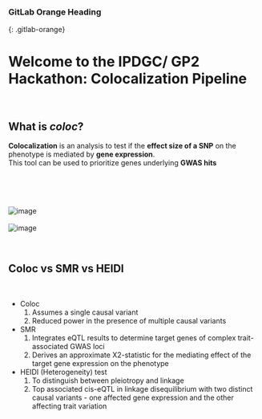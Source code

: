 ### GitLab Orange Heading
{: .gitlab-orange}

# Welcome to the IPDGC/ GP2 Hackathon: Colocalization Pipeline  

&nbsp;  

## What is _coloc_?  
**Colocalization** is an analysis to test if the **effect size of a SNP** on the phenotype is mediated by **gene expression**.  
This tool can be used to prioritize genes underlying **GWAS hits**  

&nbsp;  
&nbsp;  
&nbsp;  

![image](https://user-images.githubusercontent.com/84042456/117986308-cbe19b00-b339-11eb-8f90-3f33959f0a12.png)  
&nbsp;  
![image](https://user-images.githubusercontent.com/84042456/117987145-82458000-b33a-11eb-99d4-1e3573a14276.png)  

&nbsp;
&nbsp;

## Coloc vs SMR vs HEIDI  
&nbsp;

* Coloc  
    1. Assumes a single causal variant  
    2. Reduced power in the presence of multiple causal variants  
* SMR  
    1. Integrates eQTL results to determine target genes of complex trait-associated GWAS loci  
    2. Derives an approximate X2-statistic for the mediating effect of the target gene expression on the phenotype  
* HEIDI (Heterogeneity) test  
    1. To distinguish between pleiotropy and linkage  
    2. Top associated cis-eQTL in linkage disequilibrium with two distinct causal variants - one affected gene expression and the other affecting trait variation  
